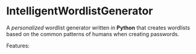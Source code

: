 # IntelligentWordlistGenerator
A *personalized* wordlist generator written in **Python** that creates wordlists based on the common patterns of humans when creating passwords. 

Features:
